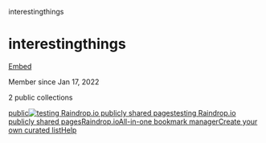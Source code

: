 interestingthings


interestingthings
=================

[Embed](/interestingthings/share/me)

Member since Jan 17, 2022

2 public collections

[public](/interestingthings/public-36066976)[![testing Raindrop.io publicly shared pages](https://rdl.ink/render/https%3A%2F%2Fup.raindrop.io%2Fcollection%2Fthumbs%2F421%2F818%2F86%2F1729972971658.jpeg?mode=crop&width=64&height=64&dpr=2)testing Raindrop.io publicly shared pages](/interestingthings/testing-raindrop-io-publicly-shared-pages-42181886)[Raindrop.ioAll-in-one bookmark manager](https://raindrop.io)[Create your own curated list](https://app.raindrop.io)[Help](https://help.raindrop.io/public-page)